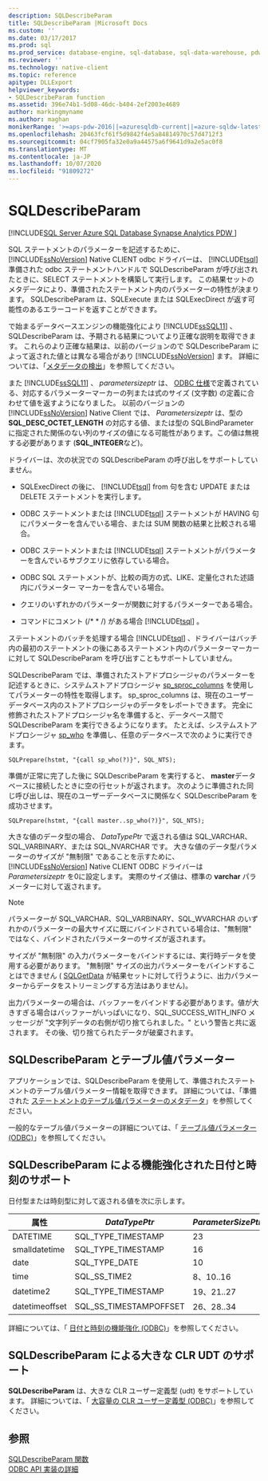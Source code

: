 ```yaml
---
description: SQLDescribeParam
title: SQLDescribeParam |Microsoft Docs
ms.custom: ''
ms.date: 03/17/2017
ms.prod: sql
ms.prod_service: database-engine, sql-database, sql-data-warehouse, pdw
ms.reviewer: ''
ms.technology: native-client
ms.topic: reference
apitype: DLLExport
helpviewer_keywords:
- SQLDescribeParam function
ms.assetid: 396e74b1-5d08-46dc-b404-2ef2003e4689
author: markingmyname
ms.author: maghan
monikerRange: '>=aps-pdw-2016||=azuresqldb-current||=azure-sqldw-latest||>=sql-server-2016||=sqlallproducts-allversions||>=sql-server-linux-2017||=azuresqldb-mi-current'
ms.openlocfilehash: 20463fcf61f5d9842f4e5a84814970c57d4712f3
ms.sourcegitcommit: 04cf7905fa32e0a9a44575a6f9641d9a2e5ac0f8
ms.translationtype: MT
ms.contentlocale: ja-JP
ms.lasthandoff: 10/07/2020
ms.locfileid: "91809272"
---
```

# <a name="sqldescribeparam"></a>SQLDescribeParam
[!INCLUDE[SQL Server Azure SQL Database Synapse Analytics PDW ](../../includes/applies-to-version/sql-asdb-asdbmi-asa-pdw.md)]

  SQL ステートメントのパラメーターを記述するために、 [!INCLUDE[ssNoVersion](../../includes/ssnoversion-md.md)] Native CLIENT odbc ドライバーは、 [!INCLUDE[tsql](../../includes/tsql-md.md)] 準備された odbc ステートメントハンドルで SQLDescribeParam が呼び出されたときに、SELECT ステートメントを構築して実行します。 この結果セットのメタデータにより、準備されたステートメント内のパラメーターの特性が決まります。 SQLDescribeParam は、SQLExecute または SQLExecDirect が返す可能性のあるエラーコードを返すことができます。  
  
 で始まるデータベースエンジンの機能強化により [!INCLUDE[ssSQL11](../../includes/sssql11-md.md)] 、SQLDescribeParam は、予期される結果についてより正確な説明を取得できます。 これらのより正確な結果は、以前のバージョンので SQLDescribeParam によって返された値とは異なる場合があり [!INCLUDE[ssNoVersion](../../includes/ssnoversion-md.md)] ます。 詳細については、「[メタデータの検出](../../relational-databases/native-client/features/metadata-discovery.md)」を参照してください。  
  
 また [!INCLUDE[ssSQL11](../../includes/sssql11-md.md)] 、 *parametersizeptr* は、 [ODBC 仕様](../../odbc/reference/appendixes/column-size.md)で定義されている、対応するパラメーターマーカーの列または式のサイズ (文字数) の定義に合わせて値を返すようになりました。 以前のバージョンの [!INCLUDE[ssNoVersion](../../includes/ssnoversion-md.md)] Native Client では、 *Parametersizeptr* は、型の **SQL_DESC_OCTET_LENGTH** の対応する値、または型の SQLBindParameter に指定された関係のない列のサイズの値になる可能性があります。この値は無視する必要があります (**SQL_INTEGER**など)。  
  
 ドライバーは、次の状況での SQLDescribeParam の呼び出しをサポートしていません。  
  
-   SQLExecDirect の後に、 [!INCLUDE[tsql](../../includes/tsql-md.md)] from 句を含む UPDATE または DELETE ステートメントを実行します。  
  
-   ODBC ステートメントまたは [!INCLUDE[tsql](../../includes/tsql-md.md)] ステートメントが HAVING 句にパラメーターを含んでいる場合、または SUM 関数の結果と比較される場合。  
  
-   ODBC ステートメントまたは [!INCLUDE[tsql](../../includes/tsql-md.md)] ステートメントがパラメーターを含んでいるサブクエリに依存している場合。  
  
-   ODBC SQL ステートメントが、比較の両方の式、LIKE、定量化された述語内にパラメーター マーカーを含んでいる場合。  
  
-   クエリのいずれかのパラメーターが関数に対するパラメーターである場合。  
  
-   コマンドにコメント (/* \* /) がある場合 [!INCLUDE[tsql](../../includes/tsql-md.md)] 。  
  
 ステートメントのバッチを処理する場合 [!INCLUDE[tsql](../../includes/tsql-md.md)] 、ドライバーはバッチ内の最初のステートメントの後にあるステートメント内のパラメーターマーカーに対して SQLDescribeParam を呼び出すこともサポートしていません。  
  
 SQLDescribeParam では、準備されたストアドプロシージャのパラメーターを記述するときに、システムストアドプロシージャ [sp_sproc_columns](../../relational-databases/system-stored-procedures/sp-sproc-columns-transact-sql.md) を使用してパラメーターの特性を取得します。 sp_sproc_columns は、現在のユーザーデータベース内のストアドプロシージャのデータをレポートできます。 完全に修飾されたストアドプロシージャ名を準備すると、データベース間で SQLDescribeParam を実行できるようになります。 たとえば、システムストアドプロシージャ [sp_who](../../relational-databases/system-stored-procedures/sp-who-transact-sql.md) を準備し、任意のデータベースで次のように実行できます。  
  
```  
SQLPrepare(hstmt, "{call sp_who(?)}", SQL_NTS);  
```  
  
 準備が正常に完了した後に SQLDescribeParam を実行すると、 **master**データベースに接続したときに空の行セットが返されます。 次のように準備された同じ呼び出しは、現在のユーザーデータベースに関係なく SQLDescribeParam を成功させます。  
  
```  
SQLPrepare(hstmt, "{call master..sp_who(?)}", SQL_NTS);  
```  
  
 大きな値のデータ型の場合、 *DataTypePtr* で返される値は SQL_VARCHAR、SQL_VARBINARY、または SQL_NVARCHAR です。 大きな値のデータ型パラメーターのサイズが "無制限" であることを示すために、 [!INCLUDE[ssNoVersion](../../includes/ssnoversion-md.md)] Native CLIENT ODBC ドライバーは *Parametersizeptr* を0に設定します。 実際のサイズ値は、標準の **varchar** パラメーターに対して返されます。  
  
> [!NOTE]  
>  パラメーターが SQL_VARCHAR、SQL_VARBINARY、SQL_WVARCHAR のいずれかのパラメーターの最大サイズに既にバインドされている場合は、"無制限" ではなく、バインドされたパラメーターのサイズが返されます。  
  
 サイズが "無制限" の入力パラメーターをバインドするには、実行時データを使用する必要があります。 "無制限" サイズの出力パラメーターをバインドすることはできません ( [SQLGetData](../../relational-databases/native-client-odbc-api/sqlgetdata.md) が結果セットに対して行うように、出力パラメーターからデータをストリーミングする方法はありません)。  
  
 出力パラメーターの場合は、バッファーをバインドする必要があります。値が大きすぎる場合はバッファーがいっぱいになり、SQL_SUCCESS_WITH_INFO メッセージが "文字列データの右側が切り捨てられました。" という警告と共に返されます。 その後、切り捨てられたデータが破棄されます。  
  
## <a name="sqldescribeparam-and-table-valued-parameters"></a>SQLDescribeParam とテーブル値パラメーター  
 アプリケーションでは、SQLDescribeParam を使用して、準備されたステートメントのテーブル値パラメーター情報を取得できます。 詳細については、「準備された [ステートメントのテーブル値パラメーターのメタデータ](../../relational-databases/native-client-odbc-table-valued-parameters/table-valued-parameter-metadata-for-prepared-statements.md)」を参照してください。  
  
 一般的なテーブル値パラメーターの詳細については、「 [テーブル値パラメーター &#40;ODBC&#41;](../../relational-databases/native-client-odbc-table-valued-parameters/table-valued-parameters-odbc.md)」を参照してください。  
  
## <a name="sqldescribeparam-support-for-enhanced-date-and-time-features"></a>SQLDescribeParam による機能強化された日付と時刻のサポート  
 日付型または時刻型に対して返される値を次に示します。  
  
| 属性 | *DataTypePtr* | *ParameterSizePtr* | *DecimalDigitsPtr* |  
| --------- | ------------- | ------------------ | ------------------ |  
|DATETIME|SQL_TYPE_TIMESTAMP|23|3|  
|smalldatetime|SQL_TYPE_TIMESTAMP|16|0|  
|date|SQL_TYPE_DATE|10|0|  
|time|SQL_SS_TIME2|8、10..16|0..7|  
|datetime2|SQL_TYPE_TIMESTAMP|19、21..27|0..7|  
|datetimeoffset|SQL_SS_TIMESTAMPOFFSET|26、28..34|0..7|  
  
 詳細については、「 [日付と時刻の機能強化 &#40;ODBC&#41;](../../relational-databases/native-client-odbc-date-time/date-and-time-improvements-odbc.md)」を参照してください。  
  
## <a name="sqldescribeparam-support-for-large-clr-udts"></a>SQLDescribeParam による大きな CLR UDT のサポート  
 **SQLDescribeParam** は、大きな CLR ユーザー定義型 (udt) をサポートしています。 詳細については、「 [大容量の CLR ユーザー定義型 &#40;ODBC&#41;](../../relational-databases/native-client/odbc/large-clr-user-defined-types-odbc.md)」を参照してください。  
  
## <a name="see-also"></a>参照  
 [SQLDescribeParam 関数](../../odbc/reference/syntax/sqldescribeparam-function.md)   
 [ODBC API 実装の詳細](../../relational-databases/native-client-odbc-api/odbc-api-implementation-details.md)  
  
